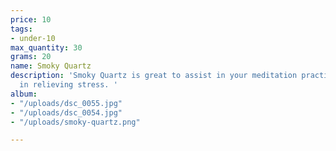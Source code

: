```yaml
---
price: 10
tags:
- under-10
max_quantity: 30
grams: 20
name: Smoky Quartz
description: 'Smoky Quartz is great to assist in your meditation practice and aid
  in relieving stress. '
album:
- "/uploads/dsc_0055.jpg"
- "/uploads/dsc_0054.jpg"
- "/uploads/smoky-quartz.png"

---
```

